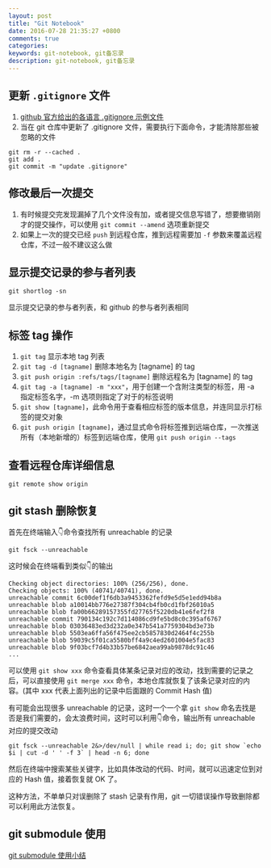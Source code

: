 ```yaml
---
layout: post
title: "Git Notebook"
date: 2016-07-28 21:35:27 +0800
comments: true
categories: 
keywords: git-notebook, git备忘录
description: git-notebook, git备忘录
---
```


## 更新 `.gitignore` 文件

1. [github 官方给出的各语言 .gitignore 示例文件](https://github.com/github/gitignore)
2. 当在 git 仓库中更新了 .gitignore 文件，需要执行下面命令，才能清除那些被忽略的文件

```
git rm -r --cached .
git add .
git commit -m "update .gitignore"
```

## 修改最后一次提交

1. 有时候提交完发现漏掉了几个文件没有加，或者提交信息写错了，想要撤销刚才的提交操作，可以使用 `git commit --amend` 选项重新提交
2. 如果上一次的提交已经 `push` 到远程仓库，推到远程需要加 `-f` 参数来覆盖远程仓库，不过一般不建议这么做

## 显示提交记录的参与者列表

```
git shortlog -sn
```

显示提交记录的参与者列表，和 github 的参与者列表相同

## 标签 tag 操作

1. `git tag` 显示本地 tag 列表
2. `git tag -d [tagname]` 删除本地名为 [tagname] 的 tag
3. `git push origin :refs/tags/[tagname]` 删除远程名为 [tagname] 的 tag
4. `git tag -a [tagname] -m "xxx"`，用于创建一个含附注类型的标签，用 -a 指定标签名字，-m 选项则指定了对于的标签说明
5. `git show [tagname]`，此命令用于查看相应标签的版本信息，并连同显示打标签的提交对象
6. `git push origin [tagname]`，通过显式命令将标签推到远端仓库，一次推送所有（本地新增的）标签到远端仓库，使用 `git push origin --tags`

## 查看远程仓库详细信息

```
git remote show origin
```

## git stash 删除恢复

首先在终端输入👇命令查找所有 unreachable 的记录

```
git fsck --unreachable
```

这时候会在终端看到类似👇的输出

```
Checking object directories: 100% (256/256), done.
Checking objects: 100% (40741/40741), done.
unreachable commit 6c00def1f6db3a9453362fefd9e5d5e1edd94b8a
unreachable blob a10014bb776e27387f304cb4fb0cd1fbf26010a5
unreachable blob fa00b66289157355fd27765f5220db41e6fef2f8
unreachable commit 790134c192c7d114086cd9fe5bd8c0c395af6767
unreachable blob 03036483ed3d232a0e347b541a7759304bd3e73b
unreachable blob 5503ea6ffa56f475ee2cb5857830d2464f4c255b
unreachable blob 59039c5f01ca5580bff4a9c4ed2601004e5fac83
unreachable blob 9f03bcf7d4b33b57be6842aea99ab9878dc91c46
...
```

可以使用 `git show xxx` 命令查看具体某条记录对应的改动，找到需要的记录之后，可以直接使用 `git merge xxx` 命令，本地仓库就恢复了该条记录对应的内容。(其中 xxx 代表上面列出的记录中后面跟的 Commit Hash 值)

有可能会出现很多 unreachable 的记录，这时一个一个拿 `git show` 命名去找是否是我们需要的，会太浪费时间，这时可以利用👇命令，输出所有 unreachable 对应的提交改动

```shell
git fsck --unreachable 2&>/dev/null | while read i; do; git show `echo $i | cut -d ' ' -f 3` | head -n 6; done
```

然后在终端中搜索某些关键字，比如具体改动的代码、时间，就可以迅速定位到对应的 Hash 值，接着恢复就 OK 了。

这种方法，不单单只对误删除了 stash 记录有作用，git 一切错误操作导致删除都可以利用此方法恢复。

## git submodule 使用

[git submodule 使用小结](http://blog.gezhiqiang.com/2017/03/08/git-submodule/)




